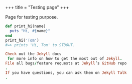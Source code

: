 +++
title = "Testing page"
+++

Page for testing purpose.

```ruby
def print_hi(name)
  puts "Hi, #{name}"
end
print_hi('Tom')
#=> prints 'Hi, Tom' to STDOUT.

Check out the Jekyll docs
 for more info on how to get the most out of Jekyll.
File all bugs/feature requests at Jekyll’s GitHub repo
.
If you have questions, you can ask them on Jekyll Talk
.